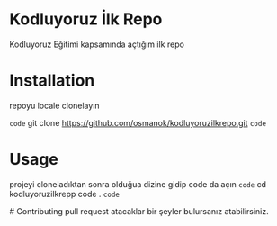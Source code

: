 # Kodluyoruz İlk Repo
Kodluyoruz Eğitimi kapsamında açtığım ilk repo

# Installation
repoyu locale clonelayın

`code`
git clone https://github.com/osmanok/kodluyoruzilkrepo.git
`code`

# Usage

projeyi cloneladıktan sonra olduğua dizine gidip code da açın
`code`
cd kodluyoruzilkrepp
code .
`code`

# Contributing
pull request atacaklar bir şeyler bulursanız atabilirsiniz.